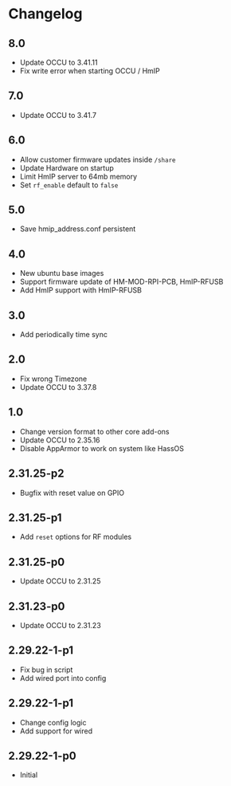 # Changelog

## 8.0
- Update OCCU to 3.41.11
- Fix write error when starting OCCU / HmIP

## 7.0
- Update OCCU to 3.41.7

## 6.0
- Allow customer firmware updates inside `/share`
- Update Hardware on startup
- Limit HmIP server to 64mb memory
- Set `rf_enable` default to `false`

## 5.0
- Save hmip_address.conf persistent

## 4.0
- New ubuntu base images
- Support firmware update of HM-MOD-RPI-PCB, HmIP-RFUSB
- Add HmIP support with HmIP-RFUSB

## 3.0
- Add periodically time sync

## 2.0
- Fix wrong Timezone
- Update OCCU to 3.37.8

## 1.0
- Change version format to other core add-ons
- Update OCCU to 2.35.16
- Disable AppArmor to work on system like HassOS

## 2.31.25-p2
- Bugfix with reset value on GPIO

## 2.31.25-p1
- Add `reset` options for RF modules

## 2.31.25-p0
- Update OCCU to 2.31.25

## 2.31.23-p0
- Update OCCU to 2.31.23

## 2.29.22-1-p1
- Fix bug in script
- Add wired port into config

## 2.29.22-1-p1
- Change config logic
- Add support for wired

## 2.29.22-1-p0
- Initial
